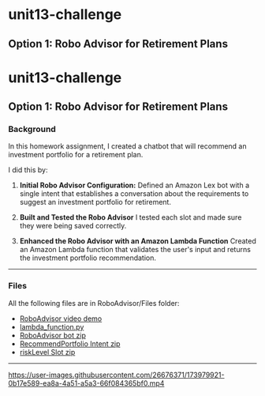 # unit13-challenge
## Option 1: Robo Advisor for Retirement Plans
# unit13-challenge
## Option 1: Robo Advisor for Retirement Plans

### Background

In this homework assignment, I created a chatbot that will recommend an investment portfolio for a retirement plan.

I did this by:

1. **Initial Robo Advisor Configuration:** Defined an Amazon Lex bot with a single intent that establishes a conversation about the requirements to suggest an investment portfolio for retirement.

2. **Built and Tested the Robo Advisor** I tested each slot and made sure they were being saved correctly.

3. **Enhanced the Robo Advisor with an Amazon Lambda Function** Created an Amazon Lambda function that validates the user's input and returns the investment portfolio recommendation.
---

### Files
All the following files are in RoboAdvisor/Files folder:
- [RoboAdvisor video demo](RoboAdvisor/Files/AMZNLEXRoboAdvisor.mp4)
- [lambda_function.py](RoboAdvisor/Files/lambda_function.py)
- [RoboAdvisor bot zip](RoboAdvisor/Files/RoboAdvisor_2_b363d5b9-5817-4ec1-9d66-f172fc235e98_Bot_LEX_V1.zip)
- [RecommendPortfolio Intent zip](RoboAdvisor/Files/RecommendPortfolio_18_9ec75b7c-2827-45b6-a9e8-aeeee59d10d4_Intent_LEX_V1.zip)
- [riskLevel Slot zip](RoboAdvisor/Files/riskLevel_1_6be8c4b4-afcc-4e64-af9e-1e287c249a30_SlotType_LEX_V1.zip)
---


https://user-images.githubusercontent.com/26676371/173979921-0b17e589-ea8a-4a51-a5a3-66f084365bf0.mp4